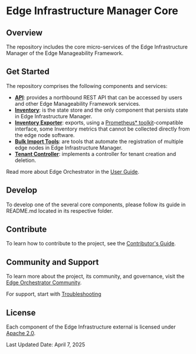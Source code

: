 # Edge Infrastructure Manager Core

## Overview

The repository includes the core micro-services of the Edge Infrastructure Manager of the Edge Manageability Framework.

## Get Started

The repository comprises the following components and services:

- [**API**](api/): provides a northbound REST API that can be accessed by users and other Edge Manageability Framework
services.
- [**Inventory**](inventory/): is the state store and the only component that persists state in Edge Infrastructure Manager.
- [**Inventory Exporter**](exporters-inventory/): exports, using a [Prometheus\* toolkit](https://prometheus.io/)-compatible
interface, some Inventory metrics that cannot be collected directly from the edge node software.
- [**Bulk Import Tools**](bulk-import-tools/): are tools that automate the registration of multiple edge nodes in
Edge Infrastructure Manager.
- [**Tenant Controller**](tenant-controller/): implements a controller for tenant creation and deletion.

Read more about Edge Orchestrator in the [User Guide](https://docs.openedgeplatform.intel.com/edge-manage-docs/main/user_guide/index.html).

## Develop

To develop one of the several core components, please follow its guide in README.md located in its respective folder.

## Contribute

To learn how to contribute to the project, see the [Contributor's
Guide](https://docs.openedgeplatform.intel.com/edge-manage-docs/main/developer_guide/contributor_guide/index.html).

## Community and Support

To learn more about the project, its community, and governance, visit
the [Edge Orchestrator Community](https://docs.openedgeplatform.intel.com/edge-manage-docs/main/index.html).

For support, start with [Troubleshooting](https://docs.openedgeplatform.intel.com/edge-manage-docs/main/developer_guide/troubleshooting/index.html)

## License

Each component of the Edge Infrastructure external is licensed under [Apache 2.0][apache-license].

Last Updated Date: April 7, 2025

[apache-license]: https://www.apache.org/licenses/LICENSE-2.0
